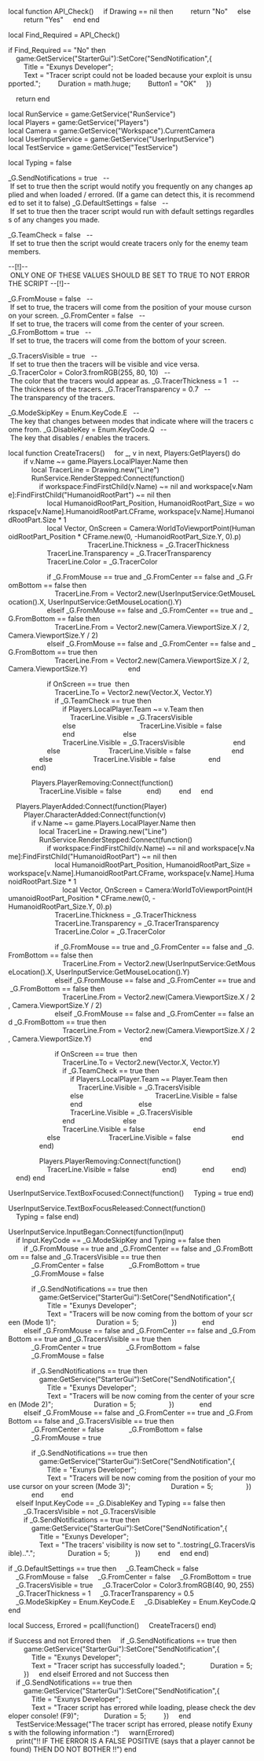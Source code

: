 local function API_Check() 
     if Drawing == nil then 
         return "No" 
     else 
         return "Yes" 
     end 
 end 
  
 local Find_Required = API_Check() 
  
 if Find_Required == "No" then 
     game:GetService("StarterGui"):SetCore("SendNotification",{ 
         Title = "Exunys Developer"; 
         Text = "Tracer script could not be loaded because your exploit is unsupported."; 
         Duration = math.huge; 
         Button1 = "OK" 
     }) 
  
     return 
 end 
  
 local RunService = game:GetService("RunService") 
 local Players = game:GetService("Players") 
 local Camera = game:GetService("Workspace").CurrentCamera 
 local UserInputService = game:GetService("UserInputService") 
 local TestService = game:GetService("TestService") 
  
 local Typing = false 
  
 _G.SendNotifications = true   -- If set to true then the script would notify you frequently on any changes applied and when loaded / errored. (If a game can detect this, it is recommended to set it to false) 
 _G.DefaultSettings = false   -- If set to true then the tracer script would run with default settings regardless of any changes you made. 
  
 _G.TeamCheck = false   -- If set to true then the script would create tracers only for the enemy team members. 
  
 --[!]-- ONLY ONE OF THESE VALUES SHOULD BE SET TO TRUE TO NOT ERROR THE SCRIPT --[!]-- 
  
 _G.FromMouse = false   -- If set to true, the tracers will come from the position of your mouse curson on your screen. 
 _G.FromCenter = false   -- If set to true, the tracers will come from the center of your screen. 
 _G.FromBottom = true   -- If set to true, the tracers will come from the bottom of your screen. 
  
 _G.TracersVisible = true   -- If set to true then the tracers will be visible and vice versa. 
 _G.TracerColor = Color3.fromRGB(255, 80, 10)   -- The color that the tracers would appear as. 
 _G.TracerThickness = 1   -- The thickness of the tracers. 
 _G.TracerTransparency = 0.7   -- The transparency of the tracers. 
  
 _G.ModeSkipKey = Enum.KeyCode.E   -- The key that changes between modes that indicate where will the tracers come from. 
 _G.DisableKey = Enum.KeyCode.Q   -- The key that disables / enables the tracers. 
  
 local function CreateTracers() 
     for _, v in next, Players:GetPlayers() do 
         if v.Name ~= game.Players.LocalPlayer.Name then 
             local TracerLine = Drawing.new("Line") 
      
             RunService.RenderStepped:Connect(function() 
                 if workspace:FindFirstChild(v.Name) ~= nil and workspace[v.Name]:FindFirstChild("HumanoidRootPart") ~= nil then 
                     local HumanoidRootPart_Position, HumanoidRootPart_Size = workspace[v.Name].HumanoidRootPart.CFrame, workspace[v.Name].HumanoidRootPart.Size * 1 
                     local Vector, OnScreen = Camera:WorldToViewportPoint(HumanoidRootPart_Position * CFrame.new(0, -HumanoidRootPart_Size.Y, 0).p) 
                      
                     TracerLine.Thickness = _G.TracerThickness 
                     TracerLine.Transparency = _G.TracerTransparency 
                     TracerLine.Color = _G.TracerColor 
  
                     if _G.FromMouse == true and _G.FromCenter == false and _G.FromBottom == false then 
                         TracerLine.From = Vector2.new(UserInputService:GetMouseLocation().X, UserInputService:GetMouseLocation().Y) 
                     elseif _G.FromMouse == false and _G.FromCenter == true and _G.FromBottom == false then 
                         TracerLine.From = Vector2.new(Camera.ViewportSize.X / 2, Camera.ViewportSize.Y / 2) 
                     elseif _G.FromMouse == false and _G.FromCenter == false and _G.FromBottom == true then 
                         TracerLine.From = Vector2.new(Camera.ViewportSize.X / 2, Camera.ViewportSize.Y) 
                     end 
  
                     if OnScreen == true  then 
                         TracerLine.To = Vector2.new(Vector.X, Vector.Y) 
                         if _G.TeamCheck == true then  
                             if Players.LocalPlayer.Team ~= v.Team then 
                                 TracerLine.Visible = _G.TracersVisible 
                             else 
                                 TracerLine.Visible = false 
                             end 
                         else 
                             TracerLine.Visible = _G.TracersVisible 
                         end 
                     else 
                         TracerLine.Visible = false 
                     end 
                 else 
                     TracerLine.Visible = false 
                 end 
             end) 
  
             Players.PlayerRemoving:Connect(function() 
                 TracerLine.Visible = false 
             end) 
         end 
     end 
  
     Players.PlayerAdded:Connect(function(Player) 
         Player.CharacterAdded:Connect(function(v) 
             if v.Name ~= game.Players.LocalPlayer.Name then 
                 local TracerLine = Drawing.new("Line") 
          
                 RunService.RenderStepped:Connect(function() 
                     if workspace:FindFirstChild(v.Name) ~= nil and workspace[v.Name]:FindFirstChild("HumanoidRootPart") ~= nil then 
                         local HumanoidRootPart_Position, HumanoidRootPart_Size = workspace[v.Name].HumanoidRootPart.CFrame, workspace[v.Name].HumanoidRootPart.Size * 1 
                             local Vector, OnScreen = Camera:WorldToViewportPoint(HumanoidRootPart_Position * CFrame.new(0, -HumanoidRootPart_Size.Y, 0).p) 
                          
                         TracerLine.Thickness = _G.TracerThickness 
                         TracerLine.Transparency = _G.TracerTransparency 
                         TracerLine.Color = _G.TracerColor 
  
                         if _G.FromMouse == true and _G.FromCenter == false and _G.FromBottom == false then 
                             TracerLine.From = Vector2.new(UserInputService:GetMouseLocation().X, UserInputService:GetMouseLocation().Y) 
                         elseif _G.FromMouse == false and _G.FromCenter == true and _G.FromBottom == false then 
                             TracerLine.From = Vector2.new(Camera.ViewportSize.X / 2, Camera.ViewportSize.Y / 2) 
                         elseif _G.FromMouse == false and _G.FromCenter == false and _G.FromBottom == true then 
                             TracerLine.From = Vector2.new(Camera.ViewportSize.X / 2, Camera.ViewportSize.Y) 
                         end 
  
                         if OnScreen == true  then 
                             TracerLine.To = Vector2.new(Vector.X, Vector.Y) 
                             if _G.TeamCheck == true then  
                                 if Players.LocalPlayer.Team ~= Player.Team then 
                                     TracerLine.Visible = _G.TracersVisible 
                                 else 
                                     TracerLine.Visible = false 
                                 end 
                             else 
                                 TracerLine.Visible = _G.TracersVisible 
                             end 
                         else 
                             TracerLine.Visible = false 
                         end 
                     else 
                         TracerLine.Visible = false 
                     end 
                 end) 
  
                 Players.PlayerRemoving:Connect(function() 
                     TracerLine.Visible = false 
                 end) 
             end 
         end) 
     end) 
 end 
  
 UserInputService.TextBoxFocused:Connect(function() 
     Typing = true 
 end) 
  
 UserInputService.TextBoxFocusReleased:Connect(function() 
     Typing = false 
 end) 
  
 UserInputService.InputBegan:Connect(function(Input) 
     if Input.KeyCode == _G.ModeSkipKey and Typing == false then 
         if _G.FromMouse == true and _G.FromCenter == false and _G.FromBottom == false and _G.TracersVisible == true then 
             _G.FromCenter = false 
             _G.FromBottom = true 
             _G.FromMouse = false 
  
             if _G.SendNotifications == true then 
                 game:GetService("StarterGui"):SetCore("SendNotification",{ 
                     Title = "Exunys Developer"; 
                     Text = "Tracers will be now coming from the bottom of your screen (Mode 1)"; 
                     Duration = 5; 
                 }) 
             end 
         elseif _G.FromMouse == false and _G.FromCenter == false and _G.FromBottom == true and _G.TracersVisible == true then 
             _G.FromCenter = true 
             _G.FromBottom = false 
             _G.FromMouse = false 
  
             if _G.SendNotifications == true then 
                 game:GetService("StarterGui"):SetCore("SendNotification",{ 
                     Title = "Exunys Developer"; 
                     Text = "Tracers will be now coming from the center of your screen (Mode 2)"; 
                     Duration = 5; 
                 }) 
             end 
         elseif _G.FromMouse == false and _G.FromCenter == true and _G.FromBottom == false and _G.TracersVisible == true then 
             _G.FromCenter = false 
             _G.FromBottom = false 
             _G.FromMouse = true 
  
             if _G.SendNotifications == true then 
                 game:GetService("StarterGui"):SetCore("SendNotification",{ 
                     Title = "Exunys Developer"; 
                     Text = "Tracers will be now coming from the position of your mouse cursor on your screen (Mode 3)"; 
                     Duration = 5; 
                 }) 
             end 
         end 
     elseif Input.KeyCode == _G.DisableKey and Typing == false then 
         _G.TracersVisible = not _G.TracersVisible 
          
         if _G.SendNotifications == true then 
             game:GetService("StarterGui"):SetCore("SendNotification",{ 
                 Title = "Exunys Developer"; 
                 Text = "The tracers' visibility is now set to "..tostring(_G.TracersVisible).."."; 
                 Duration = 5; 
             }) 
         end 
     end 
 end) 
  
 if _G.DefaultSettings == true then 
     _G.TeamCheck = false 
     _G.FromMouse = false 
     _G.FromCenter = false 
     _G.FromBottom = true 
     _G.TracersVisible = true 
     _G.TracerColor = Color3.fromRGB(40, 90, 255) 
     _G.TracerThickness = 1 
     _G.TracerTransparency = 0.5 
     _G.ModeSkipKey = Enum.KeyCode.E 
     _G.DisableKey = Enum.KeyCode.Q 
 end 
  
 local Success, Errored = pcall(function() 
     CreateTracers() 
 end) 
  
 if Success and not Errored then 
     if _G.SendNotifications == true then 
         game:GetService("StarterGui"):SetCore("SendNotification",{ 
             Title = "Exunys Developer"; 
             Text = "Tracer script has successfully loaded."; 
             Duration = 5; 
         }) 
     end 
 elseif Errored and not Success then 
     if _G.SendNotifications == true then 
         game:GetService("StarterGui"):SetCore("SendNotification",{ 
             Title = "Exunys Developer"; 
             Text = "Tracer script has errored while loading, please check the developer console! (F9)"; 
             Duration = 5; 
         }) 
     end 
     TestService:Message("The tracer script has errored, please notify Exunys with the following information :") 
     warn(Errored) 
     print("!! IF THE ERROR IS A FALSE POSITIVE (says that a player cannot be found) THEN DO NOT BOTHER !!") 
 end

